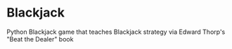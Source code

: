 # Blackjack
Python Blackjack game that teaches Blackjack strategy via Edward Thorp's "Beat the Dealer" book
